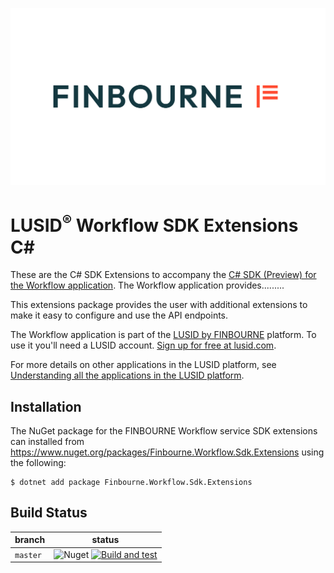 ![LUSID_by_Finbourne](./resources/Finbourne_Logo_Teal.svg)

# LUSID<sup>®</sup> Workflow SDK Extensions C#

These are the C# SDK Extensions to accompany the [C# SDK (Preview) for the Workflow application](https://github.com/finbourne/workflow-sdk-csharp-preview). The Workflow application provides.........

This extensions package provides the user with additional extensions to make it easy to configure and use the API endpoints.

The Workflow application is part of the [LUSID by FINBOURNE](https://www.finbourne.com/lusid-technology) platform. To use it you'll need a LUSID account. [Sign up for free at lusid.com](https://www.lusid.com/app/signup).

For more details on other applications in the LUSID platform, see [Understanding all the applications in the LUSID platform](https://support.lusid.com/knowledgebase/article/KA-01787/en-us).

## Installation

The NuGet package for the FINBOURNE Workflow service SDK extensions can installed from https://www.nuget.org/packages/Finbourne.Workflow.Sdk.Extensions using the following:

```
$ dotnet add package Finbourne.Workflow.Sdk.Extensions
```

## Build Status 

| branch | status |
| --- | --- |
| `master` | ![Nuget](https://img.shields.io/nuget/v/Finbourne.Workflow.Sdk.Extensions?color=blue) [![Build and test](https://github.com/finbourne/workflow-sdk-extensions-csharp/actions/workflow/build-and-test.yaml/badge.svg)](https://github.com/finbourne/workflow-sdk-extensions-csharp/actions/workflow/build-and-test.yaml) |
